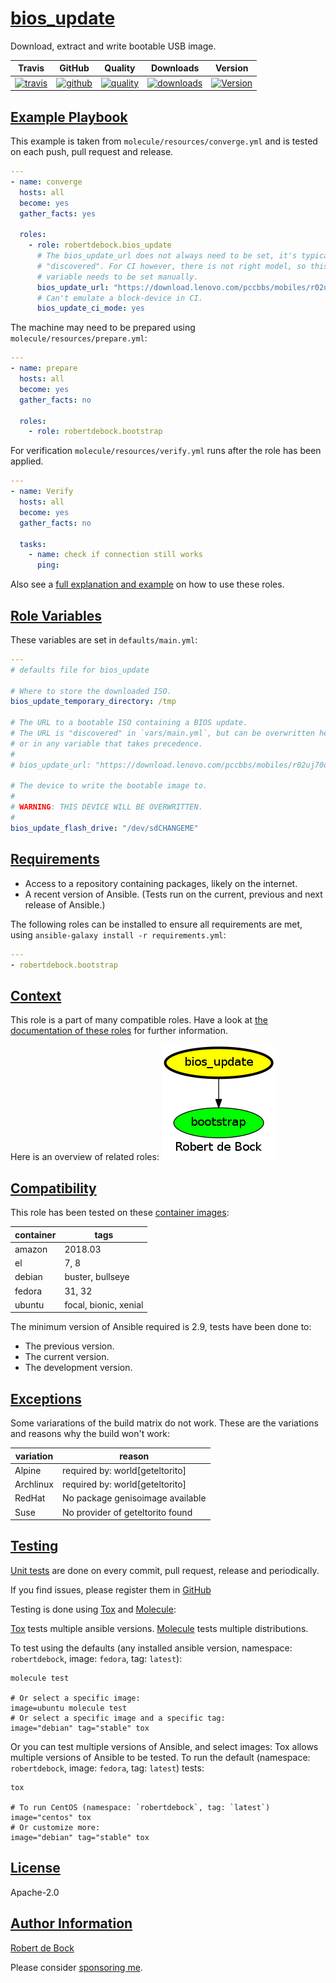 # [bios_update](#bios_update)

Download, extract and write bootable USB image.

|Travis|GitHub|Quality|Downloads|Version|
|------|------|-------|---------|-------|
|[![travis](https://travis-ci.com/robertdebock/ansible-role-bios_update.svg?branch=master)](https://travis-ci.com/robertdebock/ansible-role-bios_update)|[![github](https://github.com/robertdebock/ansible-role-bios_update/workflows/Ansible%20Molecule/badge.svg)](https://github.com/robertdebock/ansible-role-bios_update/actions)|[![quality](https://img.shields.io/ansible/quality/39155)](https://galaxy.ansible.com/robertdebock/bios_update)|[![downloads](https://img.shields.io/ansible/role/d/39155)](https://galaxy.ansible.com/robertdebock/bios_update)|[![Version](https://img.shields.io/github/release/robertdebock/ansible-role-bios_update.svg)](https://github.com/robertdebock/ansible-role-bios_update/releases/)|

## [Example Playbook](#example-playbook)

This example is taken from `molecule/resources/converge.yml` and is tested on each push, pull request and release.
```yaml
---
- name: converge
  hosts: all
  become: yes
  gather_facts: yes

  roles:
    - role: robertdebock.bios_update
      # The bios_update_url does not always need to be set, it's typically
      # "discovered". For CI however, there is not right model, so this
      # variable needs to be set manually.
      bios_update_url: "https://download.lenovo.com/pccbbs/mobiles/r02uj70d.iso"
      # Can't emulate a block-device in CI.
      bios_update_ci_mode: yes
```

The machine may need to be prepared using `molecule/resources/prepare.yml`:
```yaml
---
- name: prepare
  hosts: all
  become: yes
  gather_facts: no

  roles:
    - role: robertdebock.bootstrap
```

For verification `molecule/resources/verify.yml` runs after the role has been applied.
```yaml
---
- name: Verify
  hosts: all
  become: yes
  gather_facts: no

  tasks:
    - name: check if connection still works
      ping:
```

Also see a [full explanation and example](https://robertdebock.nl/how-to-use-these-roles.html) on how to use these roles.

## [Role Variables](#role-variables)

These variables are set in `defaults/main.yml`:
```yaml
---
# defaults file for bios_update

# Where to store the downloaded ISO.
bios_update_temporary_directory: /tmp

# The URL to a bootable ISO containing a BIOS update.
# The URL is "discovered" in `vars/main.yml`, but can be overwritten here.
# or in any variable that takes precedence.
#
# bios_update_url: "https://download.lenovo.com/pccbbs/mobiles/r02uj70d.iso"

# The device to write the bootable image to.
#
# WARNING: THIS DEVICE WILL BE OVERWRITTEN.
#
bios_update_flash_drive: "/dev/sdCHANGEME"
```

## [Requirements](#requirements)

- Access to a repository containing packages, likely on the internet.
- A recent version of Ansible. (Tests run on the current, previous and next release of Ansible.)

The following roles can be installed to ensure all requirements are met, using `ansible-galaxy install -r requirements.yml`:

```yaml
---
- robertdebock.bootstrap

```

## [Context](#context)

This role is a part of many compatible roles. Have a look at [the documentation of these roles](https://robertdebock.nl/) for further information.

Here is an overview of related roles:
![dependencies](https://raw.githubusercontent.com/robertdebock/drawings/artifacts/bios_update.png "Dependency")

## [Compatibility](#compatibility)

This role has been tested on these [container images](https://hub.docker.com/u/robertdebock):

|container|tags|
|---------|----|
|amazon|2018.03|
|el|7, 8|
|debian|buster, bullseye|
|fedora|31, 32|
|ubuntu|focal, bionic, xenial|

The minimum version of Ansible required is 2.9, tests have been done to:

- The previous version.
- The current version.
- The development version.

## [Exceptions](#exceptions)

Some variarations of the build matrix do not work. These are the variations and reasons why the build won't work:

| variation                 | reason                 |
|---------------------------|------------------------|
| Alpine | required by: world[geteltorito] |
| Archlinux | required by: world[geteltorito] |
| RedHat | No package genisoimage available |
| Suse | No provider of geteltorito found |


## [Testing](#testing)

[Unit tests](https://travis-ci.com/robertdebock/ansible-role-bios_update) are done on every commit, pull request, release and periodically.

If you find issues, please register them in [GitHub](https://github.com/robertdebock/ansible-role-bios_update/issues)

Testing is done using [Tox](https://tox.readthedocs.io/en/latest/) and [Molecule](https://github.com/ansible/molecule):

[Tox](https://tox.readthedocs.io/en/latest/) tests multiple ansible versions.
[Molecule](https://github.com/ansible/molecule) tests multiple distributions.

To test using the defaults (any installed ansible version, namespace: `robertdebock`, image: `fedora`, tag: `latest`):

```
molecule test

# Or select a specific image:
image=ubuntu molecule test
# Or select a specific image and a specific tag:
image="debian" tag="stable" tox
```

Or you can test multiple versions of Ansible, and select images:
Tox allows multiple versions of Ansible to be tested. To run the default (namespace: `robertdebock`, image: `fedora`, tag: `latest`) tests:

```
tox

# To run CentOS (namespace: `robertdebock`, tag: `latest`)
image="centos" tox
# Or customize more:
image="debian" tag="stable" tox
```

## [License](#license)

Apache-2.0


## [Author Information](#author-information)

[Robert de Bock](https://robertdebock.nl/)

Please consider [sponsoring me](https://github.com/sponsors/robertdebock).
